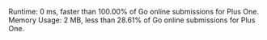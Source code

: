 Runtime: 0 ms, faster than 100.00% of Go online submissions for Plus One.
Memory Usage: 2 MB, less than 28.61% of Go online submissions for Plus One.